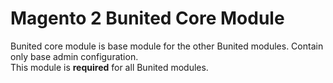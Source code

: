 # Magento 2 Bunited Core Module



Bunited core module is base module for the other Bunited modules. Contain only base admin configuration.<br />
This module is **required** for all Bunited modules.
